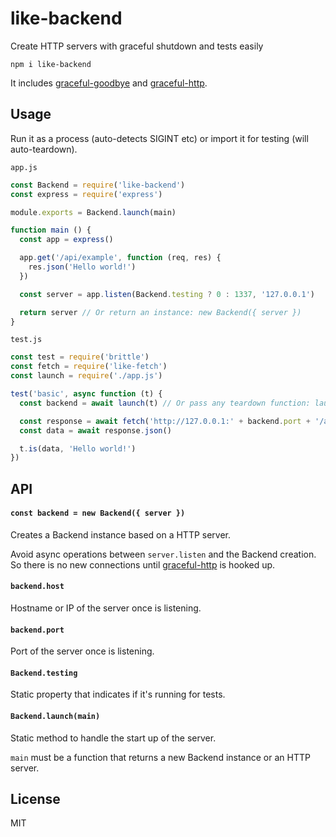 # like-backend

Create HTTP servers with graceful shutdown and tests easily

```
npm i like-backend
```

It includes [graceful-goodbye](https://github.com/mafintosh/graceful-goodbye) and [graceful-http](https://github.com/LuKks/graceful-http).

## Usage

Run it as a process (auto-detects SIGINT etc) or import it for testing (will auto-teardown).

`app.js`

```js
const Backend = require('like-backend')
const express = require('express')

module.exports = Backend.launch(main)

function main () {
  const app = express()

  app.get('/api/example', function (req, res) {
    res.json('Hello world!')
  })

  const server = app.listen(Backend.testing ? 0 : 1337, '127.0.0.1')

  return server // Or return an instance: new Backend({ server })
}
```

`test.js`

```js
const test = require('brittle')
const fetch = require('like-fetch')
const launch = require('./app.js')

test('basic', async function (t) {
  const backend = await launch(t) // Or pass any teardown function: launch({ teardown })

  const response = await fetch('http://127.0.0.1:' + backend.port + '/api/example')
  const data = await response.json()

  t.is(data, 'Hello world!')
})
```

## API

#### `const backend = new Backend({ server })`

Creates a Backend instance based on a HTTP server.

Avoid async operations between `server.listen` and the Backend creation.\
So there is no new connections until [graceful-http](https://github.com/LuKks/graceful-http) is hooked up.

#### `backend.host`

Hostname or IP of the server once is listening.

#### `backend.port`

Port of the server once is listening.

#### `Backend.testing`

Static property that indicates if it's running for tests.

#### `Backend.launch(main)`

Static method to handle the start up of the server.

`main` must be a function that returns a new Backend instance or an HTTP server.

## License

MIT
